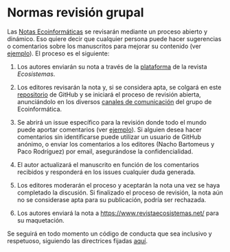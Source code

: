 # Normas revisión grupal

Las [Notas Ecoinformáticas](https://ecoinfaeet.github.io/website/notas-ecoinformaticas.html) se revisarán mediante un proceso abierto y dinámico. Eso quiere decir que cualquier persona puede hacer sugerencias o comentarios sobre los manuscritos para mejorar su contenido (ver [ejemplo](https://github.com/ecoinfAEET/Notas_Ecosistemas/issues/4)). El proceso es el siguiente:

1) Los autores enviarán su nota a través de la [plataforma](https://www.revistaecosistemas.net/index.php/ecosistemas/about/submissions) de la revista *Ecosistemas*.

2) Los editores revisarán la nota y, si se considera apta, se colgará en este [repositorio](https://github.com/ecoinfAEET/Notas_Ecosistemas) de GitHub y se iniciará el proceso de revisión abierta, anunciándolo en los diversos [canales de comunicación](https://ecoinfaeet.github.io/website/) del grupo de Ecoinformática.  

3) Se abrirá un issue específico para la revisión donde todo el mundo puede aportar comentarios (ver [ejemplo](https://github.com/ecoinfAEET/Notas_Ecosistemas/issues/4)). Si alguien desea hacer comentarios sin identificarse puede utilizar un usuario de GitHub anónimo, o enviar los comentarios a los editores (Nacho Bartomeus y Paco Rodríguez) por email, asegurándose la confidencialidad.  

4) El autor actualizará el manuscrito en función de los comentarios recibidos y responderá en los issues cualquier duda generada. 

5) Los editores moderarán el proceso y aceptarán la nota una vez se haya completado la discusión. Si finalizado el proceso de revisión, la nota aún no se considerase apta para su publicación, podría ser rechazada.

6) Los autores enviará la nota a https://www.revistaecosistemas.net/ para su maquetación.


Se seguirá en todo momento un código de conducta que sea inclusivo y respetuoso, siguiendo las directrices fijadas [aquí](https://ropensci.org/code-of-conduct/). 

